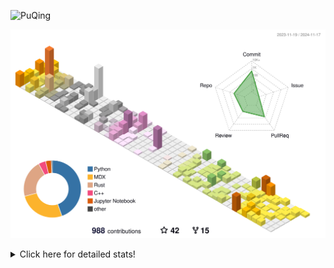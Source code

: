 ![PuQing](https://user-images.githubusercontent.com/27223114/171565019-9a56fae6-b08b-421f-99db-7e830da42371.png)

![](./profile-3d-contrib/profile-season-animate.svg)

<details>
<summary>Click here for detailed stats!</summary>

<!--START_SECTION:waka-->
![Lines of code](https://img.shields.io/badge/From%20Hello%20World%20I%27ve%20Written-1.2%20million%20lines%20of%20code-blue)

**🐱 My GitHub Data** 

> 📦 411.7 kB Used in GitHub's Storage 
 > 
> 🏆 690 Contributions in the Year 2024
 > 
> 🚫 Not Opted to Hire
 > 
> 📜 61 Public Repositories 
 > 
> 🔑 30 Private Repositories 
 > 
**I'm a Night 🦉** 

```text
🌞 Morning                461 commits         ██░░░░░░░░░░░░░░░░░░░░░░░   06.43 % 
🌆 Daytime                3053 commits        ███████████░░░░░░░░░░░░░░   42.59 % 
🌃 Evening                1553 commits        █████░░░░░░░░░░░░░░░░░░░░   21.66 % 
🌙 Night                  2102 commits        ███████░░░░░░░░░░░░░░░░░░   29.32 % 
```


📊 **This Week I Spent My Time On** 

```text
💬 Programming Languages: 
Browsing                 16 hrs 25 mins      ████████████░░░░░░░░░░░░░   48.06 % 
GitHubing                4 hrs 41 mins       ███░░░░░░░░░░░░░░░░░░░░░░   13.73 % 
Searching                4 hrs 38 mins       ███░░░░░░░░░░░░░░░░░░░░░░   13.59 % 
Fish Touching            3 hrs 4 mins        ██░░░░░░░░░░░░░░░░░░░░░░░   09.02 % 
Python                   1 hr 26 mins        █░░░░░░░░░░░░░░░░░░░░░░░░   04.22 % 

🔥 Editors: 
Chrome                   30 hrs 7 mins       ██████████████████████░░░   88.16 % 
VS Code                  3 hrs 9 mins        ██░░░░░░░░░░░░░░░░░░░░░░░   09.25 % 
fish                     49 mins             █░░░░░░░░░░░░░░░░░░░░░░░░   02.42 % 
Obsidian                 3 mins              ░░░░░░░░░░░░░░░░░░░░░░░░░   00.17 % 

💻 Operating System: 
Mac                      31 hrs 2 mins       ███████████████████████░░   90.87 % 
WSL                      1 hr 48 mins        █░░░░░░░░░░░░░░░░░░░░░░░░   05.31 % 
Linux                    1 hr 18 mins        █░░░░░░░░░░░░░░░░░░░░░░░░   03.82 % 
```


<!--END_SECTION:waka-->
</details>
